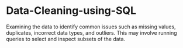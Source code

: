 # Data-Cleaning-using-SQL
Examining the data to identify common issues such as missing values, duplicates, incorrect data types, and outliers. This may involve running queries to select and inspect subsets of the data.
